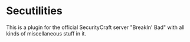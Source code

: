# Secutilities
This is a plugin for the official SecurityCraft server "BreakIn' Bad" with all kinds of miscellaneous stuff in it.
